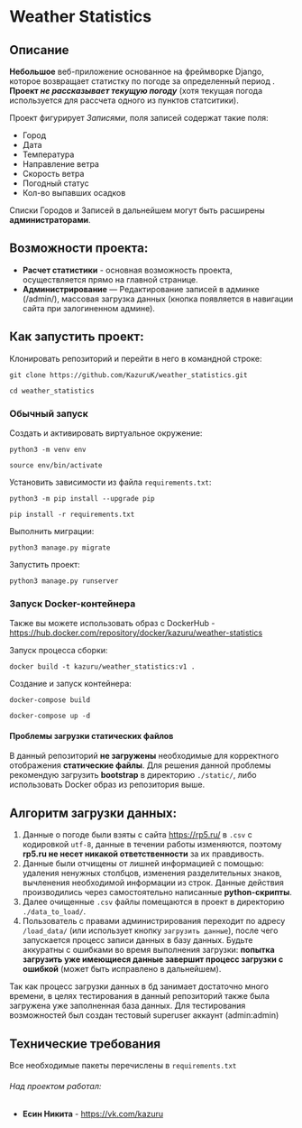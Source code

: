 # Weather Statistics
## Описание
**Небольшое** веб-приложение основанное на фреймворке Django, которое возвращает статистку по погоде за определенный период .
**Проект _не рассказывает текущую погоду_** (хотя текущая погода используется для рассчета одного из пунктов статситики).

Проект фигурирует _Записями_, поля записей содержат такие поля:
- Город
- Дата
- Температура
- Направление ветра
- Скорость ветра
- Погодный статус
- Кол-во выпавших осадков

Списки Городов и Записей в дальнейшем могут быть расширены **администраторами**.

## Возможности проекта:
- **Расчет статистики** - основная возможность проекта, осуществляется прямо на главной странице.
- **Администрирование** — Редактирование записей в админке (/admin/), массовая загрузка данных (кнопка появляется в навигации сайта при залогиненном админе).

## Как запустить проект:
Клонировать репозиторий и перейти в него в командной строке:
```
git clone https://github.com/KazuruK/weather_statistics.git
```
```
cd weather_statistics
```
### Обычный запуск
Cоздать и активировать виртуальное окружение:
```
python3 -m venv env
```
```
source env/bin/activate
```
Установить зависимости из файла ```requirements.txt```:
```
python3 -m pip install --upgrade pip
```
```
pip install -r requirements.txt
```
Выполнить миграции:
```
python3 manage.py migrate
```
Запустить проект:
```
python3 manage.py runserver
```
### Запуск Docker-контейнера
Также вы можете использовать образ с DockerHub - https://hub.docker.com/repository/docker/kazuru/weather-statistics

Запуск процесса сборки:
```
docker build -t kazuru/weather_statistics:v1 .
```
Создание и запуск контейнера:
```
docker-compose build
```
```
docker-compose up -d
```

#### Проблемы загрузки статических файлов
В данный репозиторий **не загружены** необходимые для корректного отображения **статические файлы**.
Для решения данной проблемы рекомендую загрузить **bootstrap** в директорию ```./static/```, либо использовать Docker образ из репозитория выше.

## Алгоритм загрузки данных:
1. Данные о погоде были взяты с сайта https://rp5.ru/ в ```.csv``` с кодировкой ```utf-8```, данные в течении работы изменяются, поэтому **rp5.ru не несет никакой ответственности** за их правдивость.
2. Данные были отчищены от лишней информацией с помощью: удаления ненужных столбцов, изменения разделительных знаков, вычленения необходимой информации из строк. Данные действия производились через самостоятельно написанные **python-скрипты**.
3. Далее очищенные ```.csv``` файлы помещаются в проект в директорию ```./data_to_load/```.
4. Пользователь с правами администрирования переходит по адресу ```/load_data/``` (или использует кнопку ```загрузить данные```), после чего запускается процесс записи данных в базу данных. Будьте аккуратны с ошибками во время выполнения загрузки: **попытка загрузить уже имеющиеся данные завершит процесс загрузки с ошибкой** (может быть исправлено в дальнейшем).

Так как процесс загрузки данных в бд занимает достаточно много времени, в целях тестирования в данный репозиторий также была загружена уже заполненная база данных.
Для тестирования возможностей был создан тестовый superuser аккаунт (admin:admin)

## Технические требования
Все необходимые пакеты перечислены в ```requirements.txt```


###### Над проектом работал:
- **Есин Никита** - https://vk.com/kazuru

